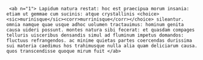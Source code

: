 
  ` <ab n="1">
          Lapidum natura restat: hoc est praecipua morum insania: etiam ut gemmae cum sucinis: atque crystallinis
          <choice><sic>murinisque</sic><corr>murrinisque</corr></choice> sileantur. omnia namque quae usque
          adhoc uolumen tractauimus: hominum genita causa uideri possunt. montes natura sibi fecerat: et quasdam compages
          telluris uisceribus densandis simul ad fluminum impetus domandos: fluctuus refrangendos. ac minime quietas
          partes coercendas durissima sui materia caedimus hos trahimusque nulla alia quam deliciarum causa. quos
          transcendisse quoque mirum fuit
        </ab>`
